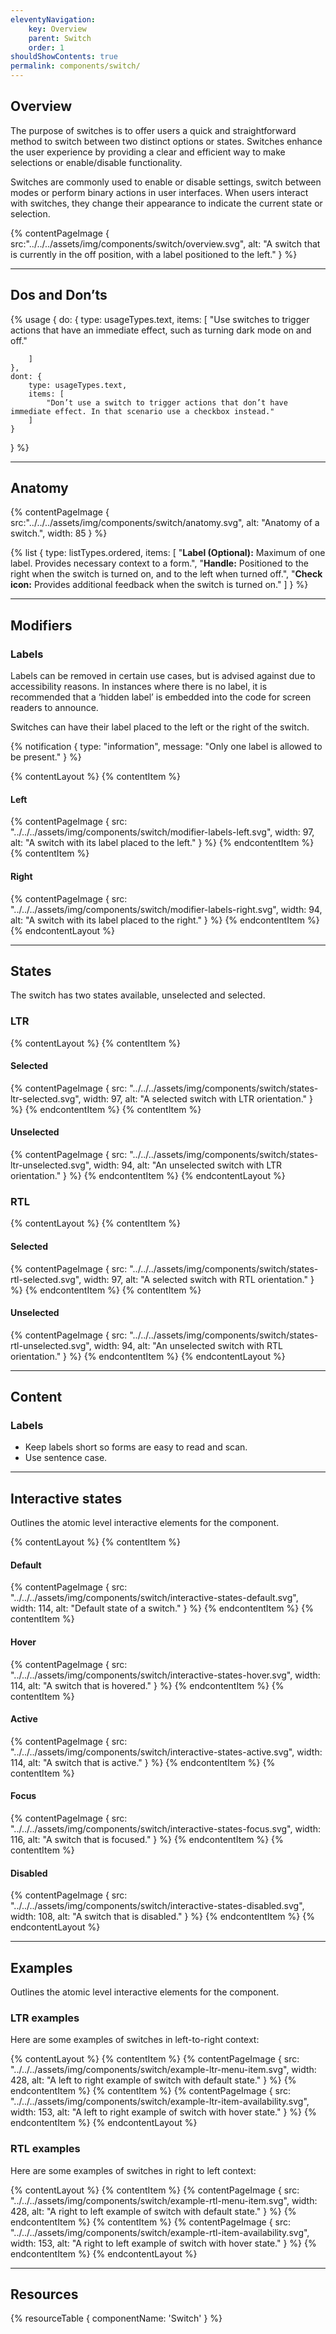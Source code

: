 ```yaml
---
eleventyNavigation:
    key: Overview
    parent: Switch
    order: 1
shouldShowContents: true
permalink: components/switch/
---
```


## Overview
The purpose of switches is to offer users a quick and straightforward method to switch between two distinct options or states. Switches enhance the user experience by providing a clear and efficient way to make selections or enable/disable functionality.

Switches are commonly used to enable or disable settings, switch between modes or perform binary actions in user interfaces. When users interact with switches, they change their appearance to indicate the current state or selection.

{% contentPageImage {
    src:"../../../assets/img/components/switch/overview.svg",
    alt: "A switch that is currently in the off position, with a label positioned to the left."
} %}

---

## Dos and Don’ts

{% usage {
    do: {
        type: usageTypes.text,
        items: [
            "Use switches to trigger actions that have an immediate effect, such as turning dark mode on and off."

        ]
    },
    dont: {
        type: usageTypes.text,
        items: [
            "Don’t use a switch to trigger actions that don’t have immediate effect. In that scenario use a checkbox instead."
        ]
    }
} %}

---

## Anatomy

{% contentPageImage {
    src:"../../../assets/img/components/switch/anatomy.svg",
    alt: "Anatomy of a switch.",
    width: 85
} %}

{% list {
    type: listTypes.ordered,
    items: [
        "**Label (Optional):** Maximum of one label. Provides necessary context to a form.",
        "**Handle:** Positioned to the right when the switch is turned on, and to the left when turned off.",
        "**Check icon:** Provides additional feedback when the switch is turned on."
    ]
} %}

---

## Modifiers

### Labels

Labels can be removed in certain use cases, but is advised against due to accessibility reasons. In instances where there is no label, it is recommended that a ‘hidden label’ is embedded into the code for screen readers to announce.

Switches can have their label placed to the left or the right of the switch.

{% notification {
  type: "information",
  message: "Only one label is allowed to be present."
} %}

{% contentLayout %}
  {% contentItem %}
    <h4>Left</h4>
    {% contentPageImage {
      src: "../../../assets/img/components/switch/modifier-labels-left.svg",
      width: 97,
      alt: "A switch with its label placed to the left."
    } %}
  {% endcontentItem %}
  {% contentItem %}
    <h4>Right</h4>
    {% contentPageImage {
      src: "../../../assets/img/components/switch/modifier-labels-right.svg",
      width: 94,
      alt: "A switch with its label placed to the right."
    } %}
  {% endcontentItem %}
{% endcontentLayout %}

---

## States

The switch has two states available, unselected and selected.

### LTR

{% contentLayout %}
  {% contentItem %}
    <h4>Selected</h4>
    {% contentPageImage {
      src: "../../../assets/img/components/switch/states-ltr-selected.svg",
      width: 97,
      alt: "A selected switch with LTR orientation."
    } %}
  {% endcontentItem %}
  {% contentItem %}
    <h4>Unselected</h4>
    {% contentPageImage {
      src: "../../../assets/img/components/switch/states-ltr-unselected.svg",
      width: 94,
      alt: "An unselected switch with LTR orientation."
    } %}
  {% endcontentItem %}
{% endcontentLayout %}

### RTL

{% contentLayout %}
  {% contentItem %}
    <h4>Selected</h4>
    {% contentPageImage {
      src: "../../../assets/img/components/switch/states-rtl-selected.svg",
      width: 97,
      alt: "A selected switch with RTL orientation."
    } %}
  {% endcontentItem %}
  {% contentItem %}
    <h4>Unselected</h4>
    {% contentPageImage {
      src: "../../../assets/img/components/switch/states-rtl-unselected.svg",
      width: 94,
      alt: "An unselected switch with RTL orientation."
    } %}
  {% endcontentItem %}
{% endcontentLayout %}

---

## Content

### Labels

- Keep labels short so forms are easy to read and scan.
- Use sentence case.

---

## Interactive states

Outlines the atomic level interactive elements for the component.

{% contentLayout %}
  {% contentItem %}
    <h4>Default</h4>
    {% contentPageImage {
      src: "../../../assets/img/components/switch/interactive-states-default.svg",
      width: 114,
      alt: "Default state of a switch."
    } %}
  {% endcontentItem %}
  {% contentItem %}
    <h4>Hover</h4>
    {% contentPageImage {
      src: "../../../assets/img/components/switch/interactive-states-hover.svg",
      width: 114,
      alt: "A switch that is hovered."
    } %}
  {% endcontentItem %}
  {% contentItem %}
    <h4>Active</h4>
    {% contentPageImage {
      src: "../../../assets/img/components/switch/interactive-states-active.svg",
      width: 114,
      alt: "A switch that is active."
    } %}
  {% endcontentItem %}
  {% contentItem %}
    <h4>Focus</h4>
    {% contentPageImage {
      src: "../../../assets/img/components/switch/interactive-states-focus.svg",
      width: 116,
      alt: "A switch that is focused."
    } %}
  {% endcontentItem %}
  {% contentItem %}
    <h4>Disabled</h4>
    {% contentPageImage {
      src: "../../../assets/img/components/switch/interactive-states-disabled.svg",
      width: 108,
      alt: "A switch that is disabled."
    } %}
  {% endcontentItem %}
{% endcontentLayout %}

---

## Examples

Outlines the atomic level interactive elements for the component.

### LTR examples

Here are some examples of switches in left-to-right context:

{% contentLayout %}
  {% contentItem %}
    {% contentPageImage {
      src: "../../../assets/img/components/switch/example-ltr-menu-item.svg",
      width: 428,
      alt: "A left to right example of switch with default state."
    } %}
  {% endcontentItem %}
  {% contentItem %}
    {% contentPageImage {
      src: "../../../assets/img/components/switch/example-ltr-item-availability.svg",
      width: 153,
      alt: "A left to right example of switch with hover state."
    } %}
  {% endcontentItem %}
{% endcontentLayout %}

### RTL examples

Here are some examples of switches in right to left context:

{% contentLayout %}
  {% contentItem %}
    {% contentPageImage {
      src: "../../../assets/img/components/switch/example-rtl-menu-item.svg",
      width: 428,
      alt: "A right to left example of switch with default state."
    } %}
  {% endcontentItem %}
  {% contentItem %}
    {% contentPageImage {
      src: "../../../assets/img/components/switch/example-rtl-item-availability.svg",
      width: 153,
      alt: "A right to left example of switch with hover state."
    } %}
  {% endcontentItem %}
{% endcontentLayout %}

---

## Resources

{% resourceTable {
    componentName: 'Switch'
} %}

